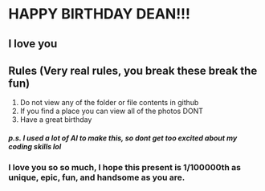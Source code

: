 # HAPPY BIRTHDAY DEAN!!! 

## I love you 

## Rules (Very real rules, you break these break the fun)
1. Do not view any of the folder or file contents in github
2. If you find a place you can view all of the photos DONT
2. Have a great birthday

##### p.s. I used a lot of AI to make this, so dont get too excited about my coding skills lol

### I love you so so much, I hope this present is 1/100000th as unique, epic, fun, and handsome as you are.

